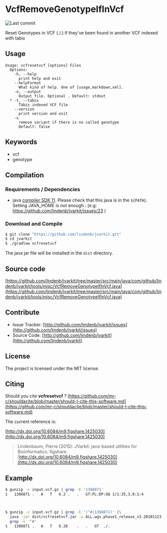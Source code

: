 # VcfRemoveGenotypeIfInVcf

![Last commit](https://img.shields.io/github/last-commit/lindenb/jvarkit.png)

Reset Genotypes in VCF (./.) if they've been found in another VCF indexed with tabix


## Usage

```
Usage: vcfresetvcf [options] Files
  Options:
    -h, --help
      print help and exit
    --helpFormat
      What kind of help. One of [usage,markdown,xml].
    -o, --output
      Output file. Optional . Default: stdout
  * -t, --tabix
      Tabix indexed VCF file
    --version
      print version and exit
    -x
      remove variant if there is no called genotype
      Default: false

```


## Keywords

 * vcf
 * genotype


## Compilation

### Requirements / Dependencies

* java [compiler SDK 11](https://jdk.java.net/11/). Please check that this java is in the `${PATH}`. Setting JAVA_HOME is not enough : (e.g: https://github.com/lindenb/jvarkit/issues/23 )


### Download and Compile

```bash
$ git clone "https://github.com/lindenb/jvarkit.git"
$ cd jvarkit
$ ./gradlew vcfresetvcf
```

The java jar file will be installed in the `dist` directory.

## Source code 

[https://github.com/lindenb/jvarkit/tree/master/src/main/java/com/github/lindenb/jvarkit/tools/misc/VcfRemoveGenotypeIfInVcf.java](https://github.com/lindenb/jvarkit/tree/master/src/main/java/com/github/lindenb/jvarkit/tools/misc/VcfRemoveGenotypeIfInVcf.java)


## Contribute

- Issue Tracker: [http://github.com/lindenb/jvarkit/issues](http://github.com/lindenb/jvarkit/issues)
- Source Code: [http://github.com/lindenb/jvarkit](http://github.com/lindenb/jvarkit)

## License

The project is licensed under the MIT license.

## Citing

Should you cite **vcfresetvcf** ? [https://github.com/mr-c/shouldacite/blob/master/should-I-cite-this-software.md](https://github.com/mr-c/shouldacite/blob/master/should-I-cite-this-software.md)

The current reference is:

[http://dx.doi.org/10.6084/m9.figshare.1425030](http://dx.doi.org/10.6084/m9.figshare.1425030)

> Lindenbaum, Pierre (2015): JVarkit: java-based utilities for Bioinformatics. figshare.
> [http://dx.doi.org/10.6084/m9.figshare.1425030](http://dx.doi.org/10.6084/m9.figshare.1425030)

## Example

```bash
$ gunzip -c input.vcf.gz | grep -E '1308871'
1	1308871	.	A	T	6.2	.	.	GT:PL:DP:GQ	1/1:35,3,0:1:4



$ gunzip -c input.vcf.gz | grep -E '(^#|1308871)' |\
  java -jar dist/vcfresetvcf.jar -x ALL.wgs.phase1_release_v3.20101123.snps_indels_sv.sites.vcf.gz |\
  grep -v '^#'
1	1308871	.	A	T	6.20	.	.	GT	./.

```

